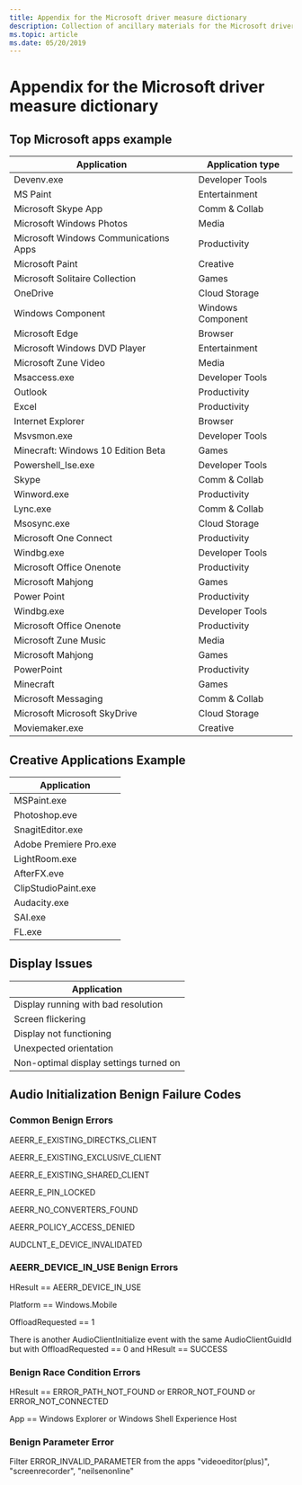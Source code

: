```yaml
---
title: Appendix for the Microsoft driver measure dictionary
description: Collection of ancillary materials for the Microsoft driver measure dictionary
ms.topic: article
ms.date: 05/20/2019
---
```


# Appendix for the Microsoft driver measure dictionary

## Top Microsoft apps example

|Application|Application type|
|----|----|
|Devenv.exe|Developer Tools|
|MS Paint|Entertainment|
|Microsoft Skype App|Comm & Collab|
|Microsoft Windows Photos|Media|
|Microsoft Windows Communications Apps|Productivity|
|Microsoft Paint|Creative|
|Microsoft Solitaire Collection|Games|
|OneDrive|Cloud Storage|
|Windows Component|Windows Component|
|Microsoft Edge|Browser|
|Microsoft Windows DVD Player|Entertainment|
|Microsoft Zune Video|Media|
|Msaccess.exe|Developer Tools|
|Outlook|Productivity|
|Excel|Productivity|
|Internet Explorer|Browser|
|Msvsmon.exe|Developer Tools|
|Minecraft: Windows 10 Edition Beta|Games|
|Powershell_Ise.exe|Developer Tools|
|Skype|Comm & Collab|
|Winword.exe|Productivity|
|Lync.exe|Comm & Collab|
|Msosync.exe|Cloud Storage|
|Microsoft One Connect|Productivity|
|Windbg.exe|Developer Tools|
|Microsoft Office Onenote|Productivity|
|Microsoft Mahjong|Games|
|Power Point|Productivity|
|Windbg.exe|Developer Tools|
|Microsoft Office Onenote|Productivity|
|Microsoft Zune Music|Media|
|Microsoft Mahjong|Games|
|PowerPoint|Productivity|
|Minecraft|Games|
|Microsoft Messaging|Comm & Collab|
|Microsoft Microsoft SkyDrive|Cloud Storage|
|Moviemaker.exe|Creative|

## Creative Applications Example

|Application|
|----|
|MSPaint.exe|
|Photoshop.eve|
|SnagitEditor.exe|
|Adobe Premiere Pro.exe|
|LightRoom.exe|
|AfterFX.eve|
|ClipStudioPaint.exe|
|Audacity.exe|
|SAI.exe|
|FL.exe|

## Display Issues

|Application|
|----|
|Display running with bad resolution|
|Screen flickering|
|Display not functioning|
|Unexpected orientation|
|Non-optimal display settings turned on|

## Audio Initialization Benign Failure Codes

### Common Benign Errors

AEERR_E_EXISTING_DIRECTKS_CLIENT

AEERR_E_EXISTING_EXCLUSIVE_CLIENT

AEERR_E_EXISTING_SHARED_CLIENT

AEERR_E_PIN_LOCKED

AEERR_NO_CONVERTERS_FOUND

AEERR_POLICY_ACCESS_DENIED

AUDCLNT_E_DEVICE_INVALIDATED

### AEERR_DEVICE_IN_USE Benign Errors

HResult == AEERR_DEVICE_IN_USE

Platform == Windows.Mobile

OffloadRequested == 1

There is another AudioClientInitialize event with the same AudioClientGuidId but with OffloadRequested == 0 and HResult == SUCCESS

### Benign Race Condition Errors

HResult == ERROR_PATH_NOT_FOUND or ERROR_NOT_FOUND or ERROR_NOT_CONNECTED

App == Windows Explorer or Windows Shell Experience Host

### Benign Parameter Error

Filter ERROR_INVALID_PARAMETER from the apps "videoeditor(plus)", "screenrecorder", "neilsenonline"
